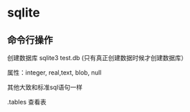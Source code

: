 # sqlite

## 命令行操作

创建数据库
sqlite3  test.db (只有真正创建数据时候才创建数据库）



属性：integer, real,text, blob, null

其他大致和标准sql语句一样




.tables  查看表

